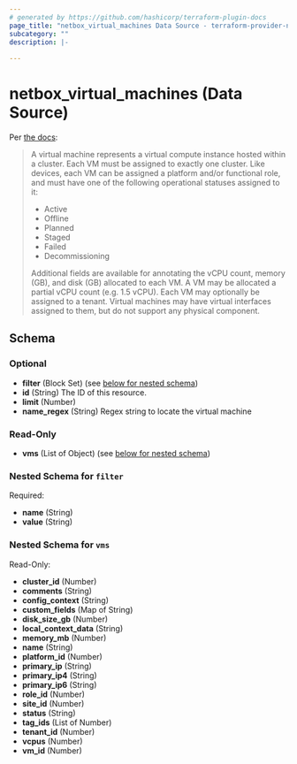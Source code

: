 ```yaml
---
# generated by https://github.com/hashicorp/terraform-plugin-docs
page_title: "netbox_virtual_machines Data Source - terraform-provider-netbox"
subcategory: ""
description: |-
  
---
```


# netbox_virtual_machines (Data Source)

Per [the docs](https://netbox.readthedocs.io/en/stable/core-functionality/virtualization/):

> A virtual machine represents a virtual compute instance hosted within a cluster. Each VM must be assigned to exactly one cluster.
> Like devices, each VM can be assigned a platform and/or functional role, and must have one of the following operational statuses assigned to it:
> 
> - Active
> - Offline
> - Planned
> - Staged
> - Failed
> - Decommissioning
> 
> Additional fields are available for annotating the vCPU count, memory (GB), and disk (GB) allocated to each VM. A VM may be allocated a partial vCPU count (e.g. 1.5 vCPU).
> Each VM may optionally be assigned to a tenant. Virtual machines may have virtual interfaces assigned to them, but do not support any physical component.


<!-- schema generated by tfplugindocs -->
## Schema

### Optional

- **filter** (Block Set) (see [below for nested schema](#nestedblock--filter))
- **id** (String) The ID of this resource.
- **limit** (Number)
- **name_regex** (String) Regex string to locate the virtual machine

### Read-Only

- **vms** (List of Object) (see [below for nested schema](#nestedatt--vms))

<a id="nestedblock--filter"></a>
### Nested Schema for `filter`

Required:

- **name** (String)
- **value** (String)


<a id="nestedatt--vms"></a>
### Nested Schema for `vms`

Read-Only:

- **cluster_id** (Number)
- **comments** (String)
- **config_context** (String)
- **custom_fields** (Map of String)
- **disk_size_gb** (Number)
- **local_context_data** (String)
- **memory_mb** (Number)
- **name** (String)
- **platform_id** (Number)
- **primary_ip** (String)
- **primary_ip4** (String)
- **primary_ip6** (String)
- **role_id** (Number)
- **site_id** (Number)
- **status** (String)
- **tag_ids** (List of Number)
- **tenant_id** (Number)
- **vcpus** (Number)
- **vm_id** (Number)


